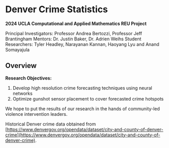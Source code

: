 # Denver Crime Statistics

**2024 UCLA Computational and Applied Mathematics REU Project**

Principal Investigators: Professor Andrea Bertozzi, Professor Jeff Brantingham
Mentors: Dr. Justin Baker, Dr. Adrien Weihs
Student Researchers: Tyler Headley, Narayanan Kannan, Haoyang Lyu and Anand Somayajula

## Overview

**Research Objectives:**

1. Develop high resolution crime forecasting techniques using neural networks
2. Optimize gunshot sensor placement to cover forecasted crime hotspots 

We hope to put the results of our research in the hands of community-led violence intervention leaders.

Historical Denver crime data obtained from [https://www.denvergov.org/opendata/dataset/city-and-county-of-denver-crime](https://www.denvergov.org/opendata/dataset/city-and-county-of-denver-crime).
